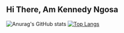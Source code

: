 ## Hi There, Am Kennedy Ngosa

![Anurag's GitHub stats](https://github-readme-stats.vercel.app/api?username=kennedyng&show_icons=true&theme=radical)
[![Top Langs](https://github-readme-stats.vercel.app/api/top-langs/?username=kennedyng&hide_progress=true)](https://github.com/anuraghazra/github-readme-stats)

